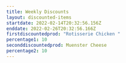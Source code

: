 ```yaml
---
title: Weekly Discounts
layout: discounted-items
startdate: 2022-02-14T20:32:56.156Z
enddate: 2022-02-26T20:32:56.166Z
firstdiscountedprod: "Rotisserie Chicken "
percentage1: 10
seconddiscountedprod: Muenster Cheese
percentage2: 10
---
```

